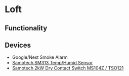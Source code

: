 # Loft 

## Functionality


## Devices
* Google/Nest Smoke Alarm
* [Samotech SM313 Temp/Humid Sensor](https://www.samotech.co.uk/products/temperature-humidity-zigbee-sensor/) 
* [Samotech 2kW Dry Contact Switch MS104Z / TSO121](https://www.samotech.co.uk/products/zigbee-dimmer-switch-hue-compatible/) 
